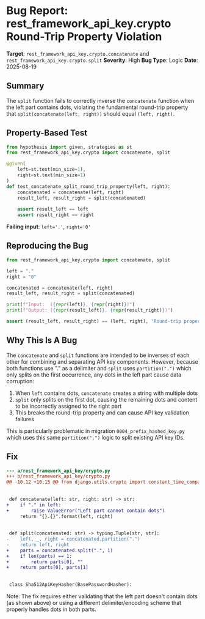 # Bug Report: rest_framework_api_key.crypto Round-Trip Property Violation

**Target**: `rest_framework_api_key.crypto.concatenate` and `rest_framework_api_key.crypto.split`
**Severity**: High
**Bug Type**: Logic
**Date**: 2025-08-19

## Summary

The `split` function fails to correctly inverse the `concatenate` function when the left part contains dots, violating the fundamental round-trip property that `split(concatenate(left, right))` should equal `(left, right)`.

## Property-Based Test

```python
from hypothesis import given, strategies as st
from rest_framework_api_key.crypto import concatenate, split

@given(
    left=st.text(min_size=1),
    right=st.text(min_size=1)
)
def test_concatenate_split_round_trip_property(left, right):
    concatenated = concatenate(left, right)
    result_left, result_right = split(concatenated)
    
    assert result_left == left
    assert result_right == right
```

**Failing input**: `left='.'`, `right='0'`

## Reproducing the Bug

```python
from rest_framework_api_key.crypto import concatenate, split

left = "."
right = "0"

concatenated = concatenate(left, right)
result_left, result_right = split(concatenated)

print(f"Input:  ({repr(left)}, {repr(right)})")
print(f"Output: ({repr(result_left)}, {repr(result_right)})")

assert (result_left, result_right) == (left, right), "Round-trip property violated!"
```

## Why This Is A Bug

The `concatenate` and `split` functions are intended to be inverses of each other for combining and separating API key components. However, because both functions use "." as a delimiter and `split` uses `partition(".")` which only splits on the first occurrence, any dots in the left part cause data corruption:

1. When `left` contains dots, `concatenate` creates a string with multiple dots
2. `split` only splits on the first dot, causing the remaining dots and content to be incorrectly assigned to the right part
3. This breaks the round-trip property and can cause API key validation failures

This is particularly problematic in migration `0004_prefix_hashed_key.py` which uses this same `partition(".")` logic to split existing API key IDs.

## Fix

```diff
--- a/rest_framework_api_key/crypto.py
+++ b/rest_framework_api_key/crypto.py
@@ -10,12 +10,15 @@ from django.utils.crypto import constant_time_compare, get_random_string
 
 
 def concatenate(left: str, right: str) -> str:
+    if "." in left:
+        raise ValueError("Left part cannot contain dots")
     return "{}.{}".format(left, right)
 
 
 def split(concatenated: str) -> typing.Tuple[str, str]:
-    left, _, right = concatenated.partition(".")
-    return left, right
+    parts = concatenated.split(".", 1)
+    if len(parts) == 1:
+        return parts[0], ""
+    return parts[0], parts[1]
 
 
 class Sha512ApiKeyHasher(BasePasswordHasher):
```

Note: The fix requires either validating that the left part doesn't contain dots (as shown above) or using a different delimiter/encoding scheme that properly handles dots in both parts.